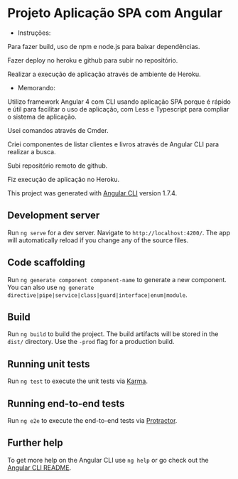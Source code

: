 # Projeto Aplicação SPA com Angular

- Instruções:

Para fazer build, uso de npm e node.js para baixar dependências.

Fazer deploy no heroku e github para subir no repositório.

Realizar a execução de aplicação através de ambiente de Heroku.

- Memorando:

Utilizo framework Angular 4 com CLI usando aplicação SPA porque é rápido e útil para facilitar o uso de aplicação, com Less e Typescript para compliar o sistema de aplicação.

Usei comandos através de Cmder. 

Criei componentes de listar clientes e livros através de Angular CLI para realizar a busca.

Subi repositório remoto de github.

Fiz execução de aplicação no Heroku.


This project was generated with [Angular CLI](https://github.com/angular/angular-cli) version 1.7.4.

## Development server

Run `ng serve` for a dev server. Navigate to `http://localhost:4200/`. The app will automatically reload if you change any of the source files.

## Code scaffolding

Run `ng generate component component-name` to generate a new component. You can also use `ng generate directive|pipe|service|class|guard|interface|enum|module`.

## Build

Run `ng build` to build the project. The build artifacts will be stored in the `dist/` directory. Use the `-prod` flag for a production build.

## Running unit tests

Run `ng test` to execute the unit tests via [Karma](https://karma-runner.github.io).

## Running end-to-end tests

Run `ng e2e` to execute the end-to-end tests via [Protractor](http://www.protractortest.org/).

## Further help

To get more help on the Angular CLI use `ng help` or go check out the [Angular CLI README](https://github.com/angular/angular-cli/blob/master/README.md).

